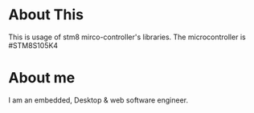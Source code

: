 # About This
This is usage of stm8 mirco-controller's libraries.
The microcontroller is #STM8S105K4

# About me
I am an embedded, Desktop & web software engineer.
